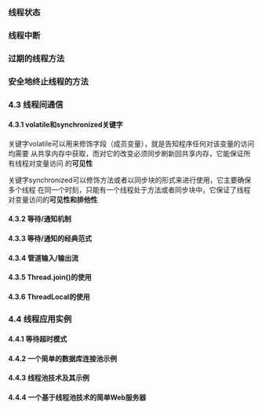 

### 线程状态

### 线程中断

### 过期的线程方法

### 安全地终止线程的方法

### 4.3 线程间通信

#### 4.3.1 volatile和synchronized关键字
关键字volatile可以用来修饰字段（成员变量），就是告知程序任何对该变量的访问均需要
从共享内存中获取，而对它的改变必须同步刷新回共享内存，它能保证所有线程对变量访问
的**可见性**

关键字synchronized可以修饰方法或者以同步块的形式来进行使用，它主要确保多个线程
在同一个时刻，只能有一个线程处于方法或者同步块中，它保证了线程对变量访问的**可见性和排他性**
#### 4.3.2 等待/通知机制

#### 4.3.3 等待/通知的经典范式

#### 4.3.4 管道输入/输出流

#### 4.3.5 Thread.join()的使用

#### 4.3.6 ThreadLocal的使用

### 4.4 线程应用实例

#### 4.4.1 等待超时模式
#### 4.4.2 一个简单的数据库连接池示例
#### 4.4.3 线程池技术及其示例
#### 4.4.4 一个基于线程池技术的简单Web服务器
